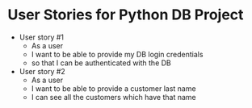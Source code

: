 # User Stories for Python DB Project

- User story #1
	- As a user
	- I want to be able to provide my DB login credentials
	- so that I can be authenticated with the DB
- User story #2
	- As a user
	- I want to be able to provide a customer last name
	- I can see all the customers which have that name 

